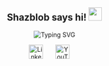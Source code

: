 <h2 align="center">
  Shazblob says hi! 
  <img src="https://media.giphy.com/media/H8FP5CniGPbB4zFnRR/giphy.gif" width="30">
</h2>

<!-- from https://github.com/DenverCoder1/readme-typing-svg-->
<p align="center">
  <a><img src="https://readme-typing-svg.demolab.com?font=Nothing+You+Could+Do&pause=1000&color=FFD700&background=FFB4FB00&center=true&vCenter=true&width=435&lines=Aspiring+full-stack+developer;Student+by+day%2C+dreamer+by+night" alt="Typing SVG" /></a>
</p>

<!-- Social media icons/links -->
<p align="center">
  <a href="https://www.linkedin.com/in/nur-shaziera-binte-ismail/"><img width="32px" alt="LinkedIn" title="LinkedIn" src="https://imgur.com/JSibq6F.png"></a>
  &#8287;&#8287;&#8287;&#8287;&#8287;
  <a href="https://www.youtube.com/channel/UChPkn8KYvuHjETKCDDOw4jw"><img width="32px" alt="YouTube" title="YouTube" src="https://i.imgur.com/qiXu7b2.png"/></a>
  &#8287;&#8287;&#8287;&#8287;&#8287;
</p>
